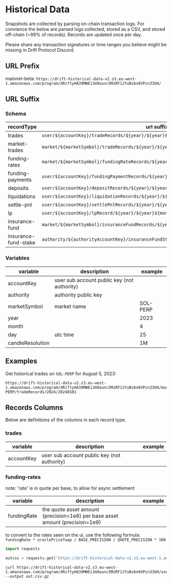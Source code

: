 # Historical Data

Snapshots are collected by parsing on-chain transaction logs. For convience the below are parsed logs collected, stored as a CSV, and stored off-chain (~99% of records). Records are updated once per day.

Please share any transaction signatures or time ranges you believe might be missing in Drift Protocol Discord.

## URL Prefix
mainnet-beta:  `https://drift-historical-data-v2.s3.eu-west-1.amazonaws.com/program/dRiftyHA39MWEi3m9aunc5MzRF1JYuBsbn6VPcn33UH/`

<!-- devnet: `https://drift-historical-data.s3.us-east-1.amazonaws.com/program/dRiftyHA39MWEi3m9aunc5MzRF1JYuBsbn6VPcn33UH/` -->

## URL Suffix

### Schema
| recordType | url suffix |
| --- | --- |
| trades | `user/${accountKey}/tradeRecords/${year}/${year}${month}${day}` |
| market-trades | `market/${marketSymbol}/tradeRecords/${year}/${year}${month}${day}` |
| funding-rates | `market/${marketSymbol}/fundingRateRecords/${year}/${year}${month}${day}` |
| funding-payments | `user/${accountKey}/fundingPaymentRecords/${year}/${year}${month}${day}` |
| deposits | `user/${accountKey}/depositRecords/${year}/${year}${month}${day}` |
| liquidations | `user/${accountKey}/liquidationRecords/${year}/${year}${month}${day}` |
| settle-pnl | `user/${accountKey}/settlePnlRecords/${year}/${year}${month}${day}` |
| lp | `user/${accountKey}/lpRecord/${year}/${year}${month}${day}` |
| insurance-fund | `market/${marketSymbol}/insuranceFundRecords/${year}/${year}${month}${day}` |
| insurance-fund-stake | `authority/${authorityAccountKey}/insuranceFundStakeRecords/${year}/${year}${month}${day}` |



### Variables
| variable | description | example |
| --- | --- | --- |
| accountKey | user sub account public key (not authority) | |
| authority | authority public key | |
| marketSymbol | market name | SOL-PERP |
| year |  | 2023 |
| month |  | 4 |
| day | utc time | 25 |
| candleResolution | | 1M |


## Examples

Get historical trades on `SOL-PERP` for August 5, 2023:
```
https://drift-historical-data-v2.s3.eu-west-1.amazonaws.com/program/dRiftyHA39MWEi3m9aunc5MzRF1JYuBsbn6VPcn33UH/market/SOL-PERP/tradeRecords/2024/20240101
```

## Records Columns

Below are definitions of the columns in each record type.

### trades

| variable | description | example |
| --- | --- | --- |
| accountKey | user sub account public key (not authority) | |

### funding-rates

note: 'rate' is in quote per base, to allow for async settlement

| variable | description | example |
| --- | --- | --- |
| fundingRate | the quote asset amount (precision=1e6) per base asset amount (precision=1e9) | |

to convert to the rates seen on the ui, use the following formula: `fundingRate * oraclePriceTwap / BASE_PRECISION / QUOTE_PRECISION * 100`

<!-- ### market-trades

### funding-payments

### deposits

### liquidations

### candles

### settle-pnl-records -->


```python
import requests

outcsv = requests.get('https://drift-historical-data-v2.s3.eu-west-1.amazonaws.com/program/dRiftyHA39MWEi3m9aunc5MzRF1JYuBsbn6VPcn33UH/user/FrEFAwxdrzHxgc7S4cuFfsfLmcg8pfbxnkCQW83euyCS/tradeRecords/2023/20230201')'
```

```shell
curl https://drift-historical-data-v2.s3.eu-west-1.amazonaws.com/program/dRiftyHA39MWEi3m9aunc5MzRF1JYuBsbn6VPcn33UH/user/FrEFAwxdrzHxgc7S4cuFfsfLmcg8pfbxnkCQW83euyCS/tradeRecords/2023/20230201 --output out.csv.gz
```
